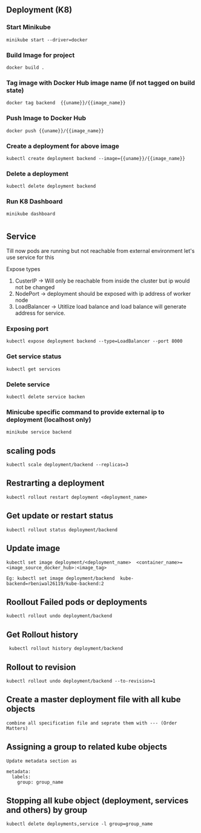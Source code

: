 ## Deployment (K8)

### Start Minikube
    minikube start --driver=docker

### Build Image for project
    docker build .

### Tag image with Docker Hub image name (if not tagged on build state)
    docker tag backend  {{uname}}/{{image_name}}

### Push Image to Docker Hub
    docker push {{uname}}/{{image_name}}

### Create a deployment for above image
    kubectl create deployment backend --image={{uname}}/{{image_name}}

### Delete a deployment
    kubectl delete deployment backend

### Run K8 Dashboard
    minikube dashboard

#
#
#

## Service
Till  now pods are running but not reachable from external environment let's use service for this

Expose types
1. CusterIP -> Will only be reachable from inside the cluster but ip would not be changed
2. NodePort -> deployment should be exposed with ip address of worker node
3. LoadBalancer -> Utitlize load balance and load balance will generate address for service.

### Exposing port
    kubectl expose deployment backend --type=LoadBalancer --port 8000

### Get service status
    kubectl get services

### Delete service
    kubectl delete service backen

### Minicube specific command to provide external ip to deployment (localhost only)
    minikube service backend

## scaling pods
    kubectl scale deployment/backend --replicas=3

## Restrarting a deployment
    kubectl rollout restart deployment <deployment_name>


## Get update or restart status
    kubectl rollout status deployment/backend


## Update image
    kubectl set image deployment/<deployment_name>  <container_name>=<image_source_docker_hub>:<image_tag>

    Eg: kubectl set image deployment/backend  kube-backend=rbeniwal26119/kube-backend:2

## Roollout Failed pods or deployments

    kubectl rollout undo deployment/backend

## Get Rollout history
     kubectl rollout history deployment/backend
    
## Rollout to revision
    kubectl rollout undo deployment/backend --to-revision=1

## Create a master deployment file with all kube objects
    combine all specification file and seprate them with --- (Order Matters)

## Assigning a group to related kube objects
    Update metadata section as
    
    metadata:
      labels:
        group: group_name

## Stopping all kube object (deployment, services and others) by group
    kubectl delete deployments,service -l group=group_name
